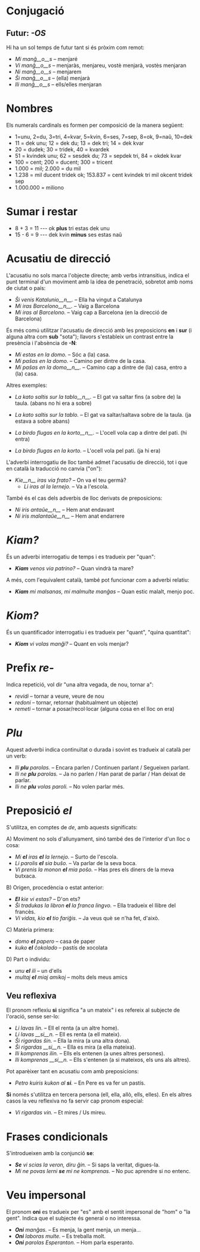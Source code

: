 # Conjugació 

## Futur: *-OS*

Hi ha un sol temps de futur tant si és pròxim com remot:

- *Mi manĝ__o__s*  –  menjaré
- *Vi manĝ__o__s*  –  menjaràs, menjareu, vostè menjarà, vostès menjaran
- *Ni manĝ__o__s*  –  menjarem
- *Ŝi manĝ__o__s*  –  (ella) menjarà
- *Ili manĝ__o__s*  –  ells/elles menjaran

# Nombres

Els numerals cardinals es formen per composició de la manera següent:

- 1=unu, 2=du, 3=tri, 4=kvar, 5=kvin, 6=ses, 7=sep, 8=ok, 9=naŭ, 10=dek
- 11 = dek unu; 12 = dek du; 13 = dek tri; 14 = dek kvar
- 20 = dudek; 30 = tridek, 40 = kvardek
- 51 = kvindek unu; 62 = sesdek du; 73 = sepdek tri, 84 = okdek kvar
- 100 = cent; 200 = ducent; 300 = tricent
- 1.000 = mil; 2.000 = du mil
- 1.238 = mil ducent tridek ok; 153.837 = cent kvindek tri mil okcent tridek sep
- 1.000.000 = miliono

# Sumar i restar
- 8 + 3 = 11 --- ok __plus__ tri estas dek unu
- 15 - 6 = 9 --- dek kvin __minus__ ses estas naŭ

# Acusatiu de direcció

L'acusatiu no sols marca l'objecte directe; amb verbs intransitius, indica el punt terminal d'un moviment amb la idea de penetració, sobretot amb noms de ciutat o país:

- *Ŝi venis Katalunio__n__.*  –  Ella ha vingut a Catalunya
- *Mi iras Barcelono__n__.*  –  Vaig a Barcelona
- *Mi iras al Barcelono.*  –  Vaig cap a Barcelona (en la direcció de Barcelona)

És més comú utilitzar l'acusatiu de direcció amb les preposicions __en__ i __sur__ (i alguna altra com __sub__ "sota"); llavors s'estableix un contrast entre la presència i l'absència de __-N__:

- *Mi estas en la domo.*  –  Sóc a (la) casa.
- *Mi paŝas en la domo.*  –  Camino per dintre de la casa.
- *Mi paŝas en la domo__n__.* – Camino cap a dintre de (la) casa, entro a (la) casa.

Altres exemples:

- *La kato saltis sur la tablo__n__.* – El gat va saltar fins (a sobre de) la taula. (abans no hi era a sobre)
- *La kato saltis sur la tablo.* – El gat va saltar/saltava sobre de la taula. (ja estava a sobre abans)

- *La birdo flugas en la korto__n__.* – L'ocell vola cap a dintre del pati. (hi entra)
- *La birdo flugas en la korto.* – L'ocell vola pel pati. (ja hi era)

L'adverbi interrogatiu de lloc també admet l'acusatiu de direcció, tot i que en català la traducció no canvia ("on"):

- *Kie__n__ iras via frato?*  – On va el teu germà?
  - *Li iras al la lernejo.* – Va a l'escola.

També és el cas dels adverbis de lloc derivats de preposicions:

- *Ni iris antaŭe__n__* – Hem anat endavant
- *Ni iris malantaŭe__n__* – Hem anat endarrere


# *Kiam?*

És un adverbi interrogatiu de temps i es tradueix per "quan":
- *__Kiam__ venos via patrino?* – Quan vindrà ta mare?

A més, com l'equivalent català, també pot funcionar com a adverbi relatiu:
- *__Kiam__ mi malsanas, mi malmulte manĝas*  –  Quan estic malalt, menjo poc.

# *Kiom?*

És un quantificador interrogatiu i es tradueix per "quant", "quina quantitat":
- *__Kiom__ vi volas manĝi?* – Quant en vols menjar?

# Prefix *re-*

Indica repetició, vol dir "una altra vegada, de nou, tornar a":

- *revidi*  –  tornar a veure, veure de nou
- *redoni*  –  tornar, retornar (habitualment un objecte)
- *remeti*  – tornar a posar/recol·locar (alguna cosa en el lloc on era)

# *Plu*

Aquest adverbi indica continuïtat o durada i sovint es tradueix al català per un verb:

- *Ili __plu__ parolas.*  –  Encara parlen / Continuen parlant / Segueixen parlant.
- *Ili ne __plu__ parolas.*  –  Ja no parlen / Han parat de parlar / Han deixat de parlar.
- *Ili ne __plu__ volas paroli.* – No volen parlar més.

# Preposició *el*

S'utilitza, en comptes de *de*, amb aquests significats:

A) Moviment no sols d'allunyament, sinó també des de l'interior d'un lloc o cosa:
- *Mi __el__ iras __el__ la lernejo.*  –  Surto de l'escola.
- *Li parolis __el__ sia buŝo.*  –  Va parlar de la seva boca.
- *Vi prenis la monon __el__ mia poŝo.*  –  Has pres els diners de la meva butxaca.

B) Origen, procedència o estat anterior:
- *__El__ kie vi estas?*  –  D'on ets?
- *Ŝi tradukas la libron __el__ la franca lingvo.*  –  Ella tradueix el llibre del francès.
- *Vi vidas, kio __el__ tio fariĝis.*  –  Ja veus què se n'ha fet, d'això.

C) Matèria primera:
- *domo __el__ papero*  –  casa de paper
- *kuko __el__ ĉokolado*  –  pastís de xocolata

D) Part o individu:
- *unu __el__ ili*  –  un d'ells
- *multaj __el__ miaj amikoj*  –  molts dels meus amics

## Veu reflexiva

El pronom reflexiu __si__ significa "a un mateix" i es refereix al subjecte de l'oració, sense ser-lo:

 - *Li lavas lin.*  – Ell el renta (a un altre home).
 - *Li lavas __si__n.* – Ell es renta (a ell mateix).
 - *Ŝi rigardas ŝin.* –  Ella la mira (a una altra dona).
 - *Ŝi rigardas __si__n.*  – Ella es mira (a ella mateixa).
 - *Ili komprenas ilin.* – Ells els entenen (a unes altres persones).
 - *Ili komprenas __si__n.* – Ells s'entenen (a si mateixos, els uns als altres).

Pot aparèixer tant en acusatiu com amb preposicions:

- *Petro kuiris kukon al __si__.* – En Pere es va fer un pastís.

__Si__ només s'utilitza en tercera persona (ell, ella, allò, ells, elles). En els altres casos la veu reflexiva no fa servir cap pronom especial:

- *Vi rigardas vin.*  – Et mires / Us mireu.

# Frases condicionals

S'introdueixen amb la conjunció __se__:

- *__Se__ vi scias la veron, diru ĝin.*  – Si saps la veritat, digues-la.
- *Mi ne povas lerni __se__ mi ne komprenas.*  – No puc aprendre si no entenc.

# Veu impersonal

El pronom __oni__ es tradueix per "es" amb el sentit impersonal de "hom" o "la gent". Indica que el subjecte és general o no interessa.

- *__Oni__ manĝas.*  –  Es menja, la gent menja, un menja...
- *__Oni__ laboras multe.*  –  Es treballa molt.
- *__Oni__ parolas Esperanton.*  –  Hom parla esperanto.
